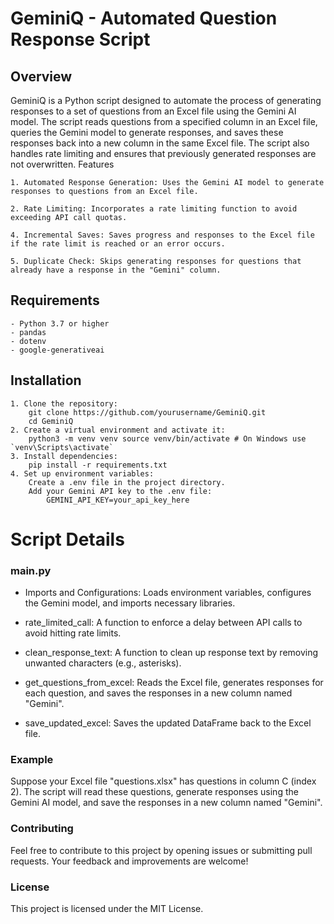 
# GeminiQ - Automated Question Response Script
## Overview

GeminiQ is a Python script designed to automate the process of generating responses to a set of questions from an Excel file using the Gemini AI model. The script reads questions from a specified column in an Excel file, queries the Gemini model to generate responses, and saves these responses back into a new column in the same Excel file. The script also handles rate limiting and ensures that previously generated responses are not overwritten.
Features

    1. Automated Response Generation: Uses the Gemini AI model to generate responses to questions from an Excel file.

    2. Rate Limiting: Incorporates a rate limiting function to avoid exceeding API call quotas.

    4. Incremental Saves: Saves progress and responses to the Excel file if the rate limit is reached or an error occurs.

    5. Duplicate Check: Skips generating responses for questions that already have a response in the "Gemini" column.

## Requirements

    - Python 3.7 or higher
    - pandas
    - dotenv
    - google-generativeai

## Installation

    1. Clone the repository:
        git clone https://github.com/yourusername/GeminiQ.git 
        cd GeminiQ
    2. Create a virtual environment and activate it:
        python3 -m venv venv source venv/bin/activate # On Windows use `venv\Scripts\activate`
    3. Install dependencies:
        pip install -r requirements.txt
    4. Set up environment variables:
        Create a .env file in the project directory.    
        Add your Gemini API key to the .env file:
            GEMINI_API_KEY=your_api_key_here
# Script Details

### main.py

- Imports and Configurations: Loads environment variables, configures the Gemini model, and imports necessary libraries.

- rate_limited_call: A function to enforce a delay between API calls to avoid hitting rate limits.

- clean_response_text: A function to clean up response text by removing unwanted characters (e.g., asterisks).

- get_questions_from_excel: Reads the Excel file, generates responses for each question, and saves the responses in a new column named "Gemini".

- save_updated_excel: Saves the updated DataFrame back to the Excel file.

### Example

Suppose your Excel file "questions.xlsx" has questions in column C (index 2). The script will read these questions, generate responses using the Gemini AI model, and save the responses in a new column named "Gemini".

### Contributing

Feel free to contribute to this project by opening issues or submitting pull requests. Your feedback and improvements are welcome!

### License

This project is licensed under the MIT License.
